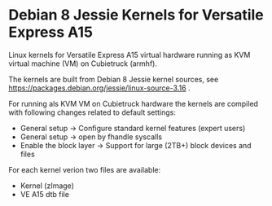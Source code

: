 # Debian 8 Jessie Kernels for Versatile Express A15
Linux kernels for Versatile Express A15 virtual hardware running as KVM virtual machine (VM) on Cubietruck (armhf).

The kernels are built from Debian 8 Jessie kernel sources, see https://packages.debian.org/jessie/linux-source-3.16 .

For running als KVM VM on Cubietruck hardware the kernels are compiled with following changes related to default settings:

- General setup -> Configure standard kernel features (expert users)        
- General setup -> open by fhandle syscalls                                 
- Enable the block layer -> Support for large (2TB+) block devices and files

For each kernel verion two files are available:

- Kernel (zImage)
- VE A15 dtb file
